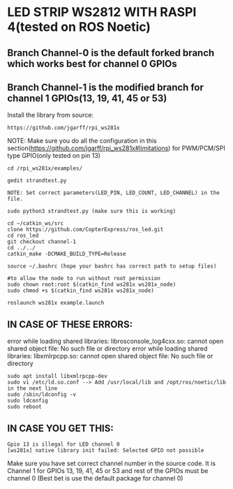 # LED STRIP WS2812 WITH RASPI 4(tested on ROS Noetic)
## Branch Channel-0 is the default forked branch which works best for channel 0 GPIOs
## Branch Channel-1 is the modified branch for channel 1 GPIOs(13, 19, 41, 45 or 53)

Install the library from source:

```
https://github.com/jgarff/rpi_ws281x
```

NOTE: Make sure you do all the configuration in this section(https://github.com/jgarff/rpi_ws281x#limitations) for PWM/PCM/SPI type GPIO(only tested on pin 13)

```
cd /rpi_ws281x/examples/

gedit strandtest.py
```

``NOTE: Set correct parameters(LED_PIN, LED_COUNT, LED_CHANNEL) in the file.``
```
sudo python3 strandtest.py (make sure this is working)

cd ~/catkin_ws/src
clone https://github.com/CopterExpress/ros_led.git
cd ros_led
git checkout channel-1
cd ../../
catkin_make -DCMAKE_BUILD_TYPE=Release

source ~/.bashrc (hope your bashrc has correct path to setup files)

#to allow the node to run without root permission
sudo chown root:root $(catkin_find ws281x ws281x_node)
sudo chmod +s $(catkin_find ws281x ws281x_node)

roslaunch ws281x example.launch
```

## IN CASE OF THESE ERRORS:

error while loading shared libraries: librosconsole_log4cxx.so: cannot open shared object file: No such file or directory
error while loading shared libraries: libxmlrpcpp.so: cannot open shared object file: No such file or directory

```
sudo apt install libxmlrpcpp-dev
sudo vi /etc/ld.so.conf --> Add /usr/local/lib and /opt/ros/noetic/lib in the next line
sudo /sbin/ldconfig -v
sudo ldconfig
sudo reboot
```
## IN CASE YOU GET THIS:
```
Gpio 13 is illegal for LED channel 0
[ws281x] native library init failed: Selected GPIO not possible
```
Make sure you have set correct channel number in the source code.
It is Channel 1 for GPIOs 13, 19, 41, 45 or 53 and rest of the GPIOs must be channel 0 (Best bet is use the default package for channel 0)


